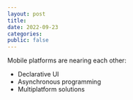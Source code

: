 ```yaml
---
layout: post
title:
date: 2022-09-23
categories:
public: false
---
```


Mobile platforms are nearing each other:

- Declarative UI
- Asynchronous programming
- Multiplatform solutions
